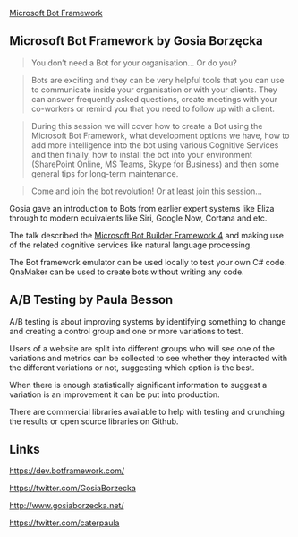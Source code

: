 [Microsoft Bot Framework](https://www.meetup.com/dotnetnotts/events/257778631/)

## Microsoft Bot Framework by Gosia Borzęcka

> You don’t need a Bot for your organisation... Or do you?

> Bots are exciting and they can be very helpful tools that you can use to communicate inside your organisation or with your clients. They can answer frequently asked questions, create meetings with your co-workers or remind you that you need to follow up with a client.

> During this session we will cover how to create a Bot using the Microsoft Bot Framework, what development options we have, how to add more intelligence into the bot using various Cognitive Services and then finally, how to install the bot into your environment (SharePoint Online, MS Teams, Skype for Business) and then some general tips for long-term maintenance.

> Come and join the bot revolution! Or at least join this session…

Gosia gave an introduction to Bots from earlier expert systems like Eliza through to modern equivalents like Siri, Google Now, Cortana and etc.

The talk described the [Microsoft Bot Builder Framework 4](https://dev.botframework.com/) and making use of the related cognitive services like natural language processing.

The Bot framework emulator can be used locally to test your own C# code. QnaMaker can be used to create bots without writing any code.

## A/B Testing by Paula Besson

A/B testing is about improving systems by identifying something to change and creating a control group and one or more variations to test.

Users of a website are split into different groups who will see one of the variations and metrics can be collected to see whether they interacted with the different variations or not, suggesting which option is the best.

When there is enough statistically significant information to suggest a variation is an improvement it can be put into production.

There are commercial libraries available to help with testing and crunching the results or open source libraries on Github.

## Links

<https://dev.botframework.com/>

<https://twitter.com/GosiaBorzecka>

<http://www.gosiaborzecka.net/>

<https://twitter.com/caterpaula>